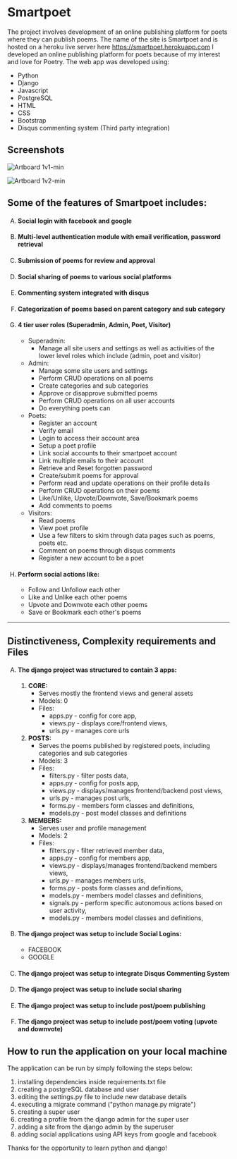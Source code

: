 <h1>Smartpoet</h1>

The project involves development of an online publishing platform for poets where they can publish poems.
The name of the site is Smartpoet and is hosted on a heroku live server here https://smartpoet.herokuapp.com
I developed an online publishing platform for poets because of my interest and love for Poetry. The web app was developed using:

<ul>
  <li>Python</li>
  <li>Django</li>
  <li>Javascript</li>
  <li>PostgreSQL</li>
  <li>HTML</li>
  <li>CSS</li>
  <li>Bootstrap</li>
  <li>Disqus commenting system (Third party integration)</li>
</ul>

<h2>Screenshots</h2>

![Artboard 1v1-min](https://user-images.githubusercontent.com/64320618/210186021-5996d900-674f-438a-80b7-bf06b3fb72ef.png)

![Artboard 1v2-min](https://user-images.githubusercontent.com/64320618/210203253-cac788e4-d5a9-49d6-b44a-308e30dcd1ee.png)


<h2>Some of the features of Smartpoet includes:</h2>

<ol type="A">
  <li><h4>Social login with facebook and google</h4></li>
  <li><h4>Multi-level authentication module with email verification, password retrieval</h4></li>
  <li><h4>Submission of poems for review and approval</h4></li>
  <li><h4>Social sharing of poems to various social platforms</h4></li>
  <li><h4>Commenting system integrated with disqus</h4></li>
  <li><h4>Categorization of poems based on parent category and sub category</h4></li>
    
  <li><h4>4 tier user roles (Superadmin, Admin, Poet, Visitor)</h4>
    <ul>
      <li>Superadmin:
        <ul>
          <li>Manage all site users and settings as well as activities of the lower level roles which include (admin, poet and visitor)</li>
        </ul>
      </li>
      <li>Admin:
        <ul>
          <li>Manage some site users and settings</li>
          <li>Perform CRUD operations on all poems</li>
          <li>Create categories and sub categories</li>
          <li>Approve or disapprove submitted poems</li>
          <li>Perform CRUD operations on all user accounts</li>
          <li>Do everything poets can</li>
        </ul>
      </li> 
      <li>Poets:
        <ul>
          <li>Register an account</li>
          <li>Verify email</li>
          <li>Login to access their account area</li>
          <li>Setup a poet profile</li>
          <li>Link social accounts to their smartpoet account</li>
          <li>Link multiple emails to their account</li>
          <li>Retrieve and Reset forgotten password</li>
          <li>Create/submit poems for approval</li>
          <li>Perform read and update operations on their profile details</li>
          <li>Perform CRUD operations on their poems</li>
          <li>Like/Unlike, Upvote/Downvote, Save/Bookmark poems</li>
          <li>Add comments to poems</li>
        </ul>
      </li>
      <li>Visitors:
        <ul>
          <li>Read poems</li>
            <li>View poet profile</li>
            <li>Use a few filters to skim through data pages such as poems, poets etc.</li>
            <li>Comment on poems through disqus comments</li>
            <li>Register a new account to be a poet</li>
        </ul>
      </li>
    </ul>
  </li>
  <li><h4>Perform social actions like:</h4>
    <ul>
      <li>Follow and Unfollow each other</li>
      <li>Like and Unlike each other poems</li>
      <li>Upvote and Downvote each other poems</li>
      <li>Save or Bookmark each other's poems</li>
    </ul>
  </li>
</ol>

**************************************

<h2>Distinctiveness, Complexity requirements and Files</h2>

<ol type="A">
  <li><h4>The django project was structured to contain 3 apps:</h4>
    <ol type="1">
      <li><b>CORE:</b>
        <ul>
          <li>Serves mostly the frontend views and general assets</li>
          <li>Models: 0</li>
          <li>Files:
            <ul>
              <li>apps.py - config for core app, </li>
              <li>views.py - displays core/frontend views, </li>
              <li>urls.py - manages core urls </li>
            </ul>
          </li>
        </ul>
      </li>
      <li><b>POSTS:</b>
        <ul>
          <li>Serves the poems published by registered poets, including categories and sub categories</li>
          <li>Models: 3</li>
          <li>Files:
            <ul>
              <li>filters.py - filter posts data, </li>
              <li>apps.py - config for posts app, </li>
              <li>views.py - displays/manages frontend/backend post views, </li>
              <li>urls.py - manages post urls, </li>
              <li>forms.py - members form classes and definitions, </li>
              <li>models.py - post model classes and definitions </li>
            </ul>
          </li>
        </ul>
      </li>
      <li><b>MEMBERS:</b>
        <ul>
          <li>Serves user and profile management </li>
          <li>Models: 2</li>
          <li>Files:
            <ul>
              <li>filters.py - filter retrieved member data, </li>
              <li>apps.py - config for members app, </li>
              <li>views.py - displays/manages frontend/backend members views, </li>
              <li>urls.py - manages members urls, </li>
              <li>forms.py - posts form classes and definitions, </li>
              <li>models.py - members model classes and definitions, </li>
              <li>signals.py - perform specific autonomous actions based on user activity, </li>
              <li>models.py - members model classes and definitions, </li>
            </ul>
          </li>
        </ul>
      </li>
    </ol>
  </li>
  <li><h4>The django project was setup to include Social Logins:</h4>
    <ul>
      <li>FACEBOOK</li>
      <li>GOOGLE</li>
    </ul>
  </li>
  <li><h4>The django project was setup to integrate Disqus Commenting System</h4></li>
  <li><h4>The django project was setup to include social sharing</h4></li>
  <li><h4>The django project was setup to include post/poem publishing</h4></li>
  <li><h4>The django project was setup to include post/poem voting (upvote and downvote)</h4></li>
</ol>
   
<h2>How to run the application on your local machine</h2>
<p>The application can be run by simply following the steps below:</p>
<ol type="1">
  <li>installing dependencies inside requirements.txt file</li>
  <li>creating a postgreSQL database and user</li>
  <li>editing the settings.py file to include new database details</li>
  <li>executing a migrate command ("python manage.py migrate")</li>
  <li>creating a super user</li>
  <li>creating a profile from the django admin for the super user</li>
  <li>adding a site from the django admin by the superuser</li>
  <li>adding social applications using API keys from google and facebook</li>
</ol>

Thanks for the opportunity to learn python and django!
